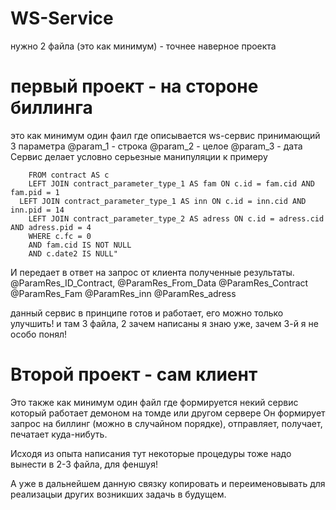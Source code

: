 # WS-Service

нужно 2 файла (это как минимум) - точнее наверное проекта
# первый проект - на стороне биллинга
это как минимум один фаил где описывается ws-сервис принимающий 3 параметра
@param_1 - строка @param_2 - целое @param_3 - дата
Сервис делает условно серьезные манипуляции к примеру
```"SELECT c.id AS ID_contract, c.date1 AS From_Date, c.title AS Contract
	FROM contract AS c 
	LEFT JOIN contract_parameter_type_1 AS fam ON c.id = fam.cid AND fam.pid = 1 
  LEFT JOIN contract_parameter_type_1 AS inn ON c.id = inn.cid AND inn.pid = 14
	LEFT JOIN contract_parameter_type_2 AS adress ON c.id = adress.cid AND adress.pid = 4 
	WHERE c.fc = 0 
	AND fam.cid IS NOT NULL 
	AND c.date2 IS NULL"
```
И передает в ответ на запрос от клиента полученные результаты.
@ParamRes_ID_Contract, @ParamRes_From_Data @ParamRes_Contract @ParamRes_Fam @ParamRes_inn @ParamRes_adress

данный сервис в принципе готов и работает, его можно только улучшить!
и там 3 файла, 2 зачем написаны я знаю уже, зачем 3-й я не особо понял!

# Второй проект - сам клиент
Это также как минимум один файл где формируется некий сервис который работает демоном на томде или другом сервере
Он формирует запрос на биллинг (можно в случайном порядке), отправляет, получает, печатает куда-нибуть.

Исходя из опыта написания тут некоторые процедуры тоже надо вынести в 2-3 файла, для феншуя!

А уже в дальнейшем данную связку копировать и переименовывать для реализацыи других возникших задачь в будущем.
